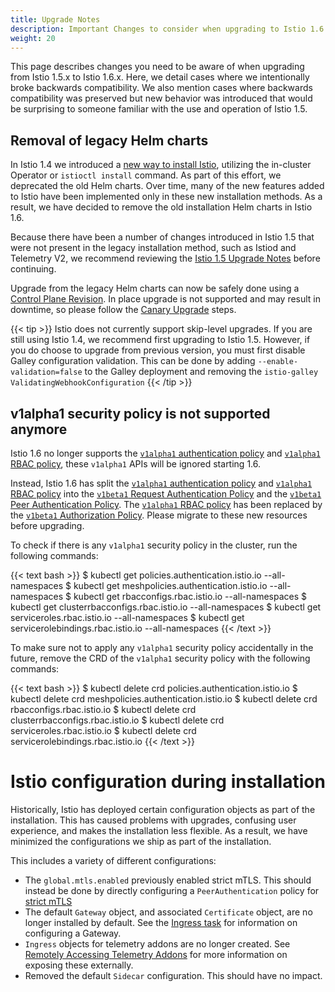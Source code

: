 ```yaml
---
title: Upgrade Notes
description: Important Changes to consider when upgrading to Istio 1.6.
weight: 20
---
```


This page describes changes you need to be aware of when upgrading from Istio
1.5.x to Istio 1.6.x. Here, we detail cases where we intentionally broke backwards
compatibility. We also mention cases where backwards compatibility was preserved
but new behavior was introduced that would be surprising to someone familiar with
the use and operation of Istio 1.5.

## Removal of legacy Helm charts

In Istio 1.4 we introduced a [new way to install Istio](/blog/2019/introducing-istio-operator/), utilizing the in-cluster Operator or `istioctl install` command. As part of this effort, we deprecated the old Helm charts. Over time, many of the new features added to Istio have been implemented only in these new installation methods. As a result, we have decided to remove the old installation Helm charts in Istio 1.6.

Because there have been a number of changes introduced in Istio 1.5 that were not present in the legacy installation method, such as Istiod and Telemetry V2, we recommend reviewing the [Istio 1.5 Upgrade Notes](/news/releases/1.5.x/announcing-1.5/upgrade-notes/#control-plane-restructuring) before continuing.

Upgrade from the legacy Helm charts can now be safely done using a [Control Plane Revision](/blog/2020/multiple-control-planes/). In place upgrade is not supported and may result in downtime, so please follow the [Canary Upgrade](/docs/setup/upgrade/#canary-upgrades) steps.

{{< tip >}}
Istio does not currently support skip-level upgrades. If you are still using Istio 1.4, we recommend first upgrading to Istio 1.5. However, if you do choose to upgrade from previous version, you must first disable Galley configuration validation. This can be done by adding `--enable-validation=false` to the Galley deployment and removing the `istio-galley` `ValidatingWebhookConfiguration`
{{< /tip >}}

## v1alpha1 security policy is not supported anymore

Istio 1.6 no longer supports the [`v1alpha1` authentication policy](https://archive.istio.io/v1.4/docs/reference/config/security/istio.authentication.v1alpha1/) and [`v1alpha1` RBAC policy](https://archive.istio.io/v1.4/docs/reference/config/security/istio.rbac.v1alpha1/), these `v1alpha1` APIs will be ignored starting 1.6.

Instead, Istio 1.6 has split the [`v1alpha1` authentication policy](https://archive.istio.io/v1.4/docs/reference/config/security/istio.authentication.v1alpha1/) and [`v1alpha1` RBAC policy](https://archive.istio.io/v1.4/docs/reference/config/security/istio.rbac.v1alpha1/) into the [`v1beta1` Request Authentication Policy](/docs/reference/config/security/request_authentication) and the [`v1beta1` Peer Authentication Policy](/docs/reference/config/security/peer_authentication). The [`v1alpha1` RBAC policy](https://archive.istio.io/v1.4/docs/reference/config/security/istio.rbac.v1alpha1/) has been replaced by the [`v1beta1` Authorization Policy](/docs/reference/config/security/authorization-policy/). Please migrate to these new resources before upgrading.

To check if there is any `v1alpha1` security policy in the cluster, run the following commands:

{{< text bash >}}
$ kubectl get policies.authentication.istio.io --all-namespaces
$ kubectl get meshpolicies.authentication.istio.io --all-namespaces
$ kubectl get rbacconfigs.rbac.istio.io --all-namespaces
$ kubectl get clusterrbacconfigs.rbac.istio.io --all-namespaces
$ kubectl get serviceroles.rbac.istio.io --all-namespaces
$ kubectl get servicerolebindings.rbac.istio.io --all-namespaces
{{< /text >}}

To make sure not to apply any `v1alpha1` security policy accidentally in the future, remove the CRD of the `v1alpha1` security policy with the following commands:

{{< text bash >}}
$ kubectl delete crd policies.authentication.istio.io
$ kubectl delete crd meshpolicies.authentication.istio.io
$ kubectl delete crd rbacconfigs.rbac.istio.io
$ kubectl delete crd clusterrbacconfigs.rbac.istio.io
$ kubectl delete crd serviceroles.rbac.istio.io
$ kubectl delete crd servicerolebindings.rbac.istio.io
{{< /text >}}

# Istio configuration during installation

Historically, Istio has deployed certain configuration objects as part of the installation. This has caused problems with upgrades, confusing user experience, and makes the installation less flexible. As a result, we have minimized the configurations we ship as part of the installation.

This includes a variety of different configurations:

* The `global.mtls.enabled` previously enabled strict mTLS. This should instead be done by directly configuring a `PeerAuthentication` policy for [strict mTLS](/docs/tasks/security/authentication/authn-policy/#globally-enabling-istio-mutual-tls-in-strict-mode)
* The default `Gateway` object, and associated `Certificate` object, are no longer installed by default. See the [Ingress task](/docs/tasks/traffic-management/ingress/) for information on configuring a Gateway.
* `Ingress` objects for telemetry addons are no longer created. See [Remotely Accessing Telemetry Addons](/docs/tasks/observability/gateways/) for more information on exposing these externally.
* Removed the default `Sidecar` configuration. This should have no impact.
